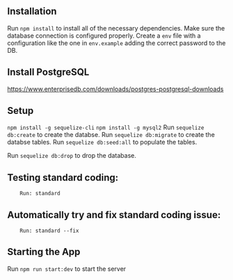 ## Installation

Run `npm install` to install all of the necessary dependencies.
Make sure the database connection is configured properly.
Create a `env` file with a configuration like the one in `env.example` adding the correct password to the DB.

## Install PostgreSQL
https://www.enterprisedb.com/downloads/postgres-postgresql-downloads

## Setup
`npm install -g sequelize-cli`
`npm install -g mysql2`
Run `sequelize db:create` to create the databse.
Run `sequelize db:migrate` to create the databse tables.
Run `sequelize db:seed:all` to populate the tables.

Run `sequelize db:drop` to drop the database.

## Testing standard coding:
        Run: standard
## Automatically try and fix standard coding issue:
        Run: standard --fix

## Starting the App
Run `npm run start:dev` to start the server